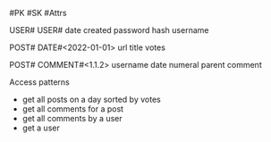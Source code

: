 #PK				#SK					#Attrs

USER#<username> USER#<username>     date created       password hash    username

POST#<id>         DATE#<2022-01-01> 					url        title     votes

POST#<id>          COMMENT#<1.1.2>               username    date     numeral     parent comment

Access patterns

- get all posts on a day sorted by votes
- get all comments for a post
- get all comments by a user
- get a user